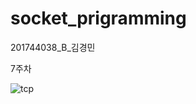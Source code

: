 # socket_prigramming


201744038_B_김경민 

7주차

![tcp](https://user-images.githubusercontent.com/78963894/114379913-64aeba80-9bc4-11eb-94ae-bbe56caeb326.JPG)

